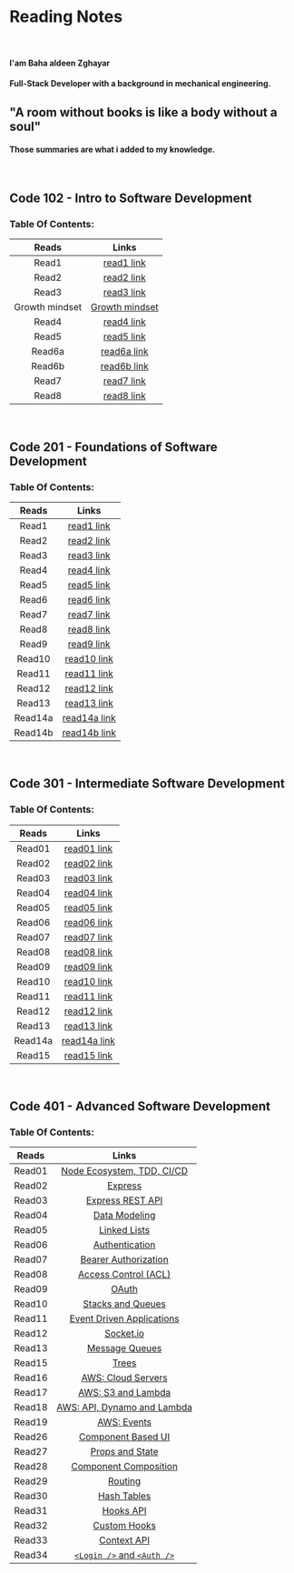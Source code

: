 # **Reading Notes**

<br>

#### I'am Baha aldeen Zghayar
#### Full-Stack Developer with a background in mechanical engineering.

## "A room without books is like a body without a soul"

#### Those summaries are what i added to my knowledge.

<br>

## **Code 102 - Intro to Software Development**

### Table Of Contents:

|     Reads      |                                    Links                                    |
| :------------: | :-------------------------------------------------------------------------: |
|     Read1      |       [read1 link](https://bahazghayar.github.io/reading-notes/read1)       |
|     Read2      |       [read2 link](https://bahazghayar.github.io/reading-notes/read2)       |
|     Read3      |       [read3 link](https://bahazghayar.github.io/reading-notes/read3)       |
| Growth mindset | [Growth mindset](https://bahazghayar.github.io/reading-notes/growthmindset) |
|     Read4      |       [read4 link](https://bahazghayar.github.io/reading-notes/read4)       |
|     Read5      |       [read5 link](https://bahazghayar.github.io/reading-notes/read5)       |
|     Read6a     |      [read6a link](https://bahazghayar.github.io/reading-notes/read6a)      |
|     Read6b     |      [read6b link](https://bahazghayar.github.io/reading-notes/read6b)      |
|     Read7      |       [read7 link](https://bahazghayar.github.io/reading-notes/read7)       |
|     Read8      |       [read8 link](https://bahazghayar.github.io/reading-notes/read8)       |

<br>

## **Code 201 - Foundations of Software Development**

### Table Of Contents:

|  Reads  |                                 Links                                 |
| :-----: | :-------------------------------------------------------------------: |
|  Read1  |  [read1 link](https://bahazghayar.github.io/reading-notes/class-01)   |
|  Read2  |  [read2 link](https://bahazghayar.github.io/reading-notes/class-02)   |
|  Read3  |  [read3 link](https://bahazghayar.github.io/reading-notes/class-03)   |
|  Read4  |  [read4 link](https://bahazghayar.github.io/reading-notes/class-04)   |
|  Read5  |  [read5 link](https://bahazghayar.github.io/reading-notes/class-05)   |
|  Read6  |  [read6 link](https://bahazghayar.github.io/reading-notes/class-06)   |
|  Read7  |  [read7 link](https://bahazghayar.github.io/reading-notes/class-07)   |
|  Read8  |  [read8 link](https://bahazghayar.github.io/reading-notes/class-08)   |
|  Read9  |  [read9 link](https://bahazghayar.github.io/reading-notes/class-09)   |
| Read10  |  [read10 link](https://bahazghayar.github.io/reading-notes/class-10)  |
| Read11  |  [read11 link](https://bahazghayar.github.io/reading-notes/class-11)  |
| Read12  |  [read12 link](https://bahazghayar.github.io/reading-notes/class-12)  |
| Read13  |  [read13 link](https://bahazghayar.github.io/reading-notes/class-13)  |
| Read14a | [read14a link](https://bahazghayar.github.io/reading-notes/class-14a) |
| Read14b | [read14b link](https://bahazghayar.github.io/reading-notes/class-14b) |

<br>

## **Code 301 - Intermediate Software Development**

### Table Of Contents:

| Reads  |                               Links                                |
| :----: | :---------------------------------------------------------------:  |
| Read01 | [read01 link](https://bahazghayar.github.io/reading-notes/read01)  |
| Read02 | [read02 link](https://bahazghayar.github.io/reading-notes/read02)  | 
| Read03 | [read03 link](https://bahazghayar.github.io/reading-notes/read03)  |
| Read04 | [read04 link](https://bahazghayar.github.io/reading-notes/read04)  |
| Read05 | [read05 link](https://bahazghayar.github.io/reading-notes/read05)  |
| Read06 | [read06 link](https://bahazghayar.github.io/reading-notes/read06)  |
| Read07 | [read07 link](https://bahazghayar.github.io/reading-notes/read07)  |
| Read08 | [read08 link](https://bahazghayar.github.io/reading-notes/read08)  |
| Read09 | [read09 link](https://bahazghayar.github.io/reading-notes/read09)  |
| Read10 | [read10 link](https://bahazghayar.github.io/reading-notes/read10)  |
| Read11 | [read11 link](https://bahazghayar.github.io/reading-notes/read11)  |
| Read12 | [read12 link](https://bahazghayar.github.io/reading-notes/read12)  |
| Read13 | [read13 link](https://bahazghayar.github.io/reading-notes/read13)  |
| Read14a| [read14a link](https://bahazghayar.github.io/reading-notes/read14a)|
| Read15 | [read15 link](https://bahazghayar.github.io/reading-notes/read15)  |

<br>

## **Code 401 - Advanced Software Development**

### Table Of Contents:

| Reads  |                               Links                                                |
| :----: | :--------------------------------------------------------------------------------: |
| Read01 | [Node Ecosystem, TDD, CI/CD](https://bahazghayar.github.io/reading-notes/class01)  |
| Read02 | [Express](https://bahazghayar.github.io/reading-notes/class02)                     |
| Read03 | [Express REST API](https://bahazghayar.github.io/reading-notes/class03)            |
| Read04 | [Data Modeling](https://bahazghayar.github.io/reading-notes/class04)               |
| Read05 | [Linked Lists](https://bahazghayar.github.io/reading-notes/class05)                |
| Read06 | [Authentication](https://bahazghayar.github.io/reading-notes/class06)              |
| Read07 | [Bearer Authorization](https://bahazghayar.github.io/reading-notes/class07)        |
| Read08 | [Access Control (ACL)](https://bahazghayar.github.io/reading-notes/class08)        |
| Read09 | [OAuth](https://bahazghayar.github.io/reading-notes/class09)                       |
| Read10 | [Stacks and Queues](https://bahazghayar.github.io/reading-notes/class10)           |
| Read11 | [Event Driven Applications](https://bahazghayar.github.io/reading-notes/class11)   |
| Read12 | [Socket.io](https://bahazghayar.github.io/reading-notes/class12)                   |
| Read13 | [Message Queues](https://bahazghayar.github.io/reading-notes/class13)              |
| Read15 | [Trees](https://bahazghayar.github.io/reading-notes/class15)                       |
| Read16 | [AWS: Cloud Servers](https://bahazghayar.github.io/reading-notes/class16)          |
| Read17 | [AWS: S3 and Lambda](https://bahazghayar.github.io/reading-notes/class17)          |
| Read18 | [AWS: API, Dynamo and Lambda](https://bahazghayar.github.io/reading-notes/class18) |
| Read19 | [AWS: Events](https://bahazghayar.github.io/reading-notes/class19)                 |
| Read26 | [Component Based UI](https://bahazghayar.github.io/reading-notes/class26)          |
| Read27 | [Props and State](https://bahazghayar.github.io/reading-notes/class27)             |
| Read28 | [Component Composition](https://bahazghayar.github.io/reading-notes/class28)       |
| Read29 | [Routing](https://bahazghayar.github.io/reading-notes/class29)                     |
| Read30 | [Hash Tables](https://bahazghayar.github.io/reading-notes/class30)                 |
| Read31 | [Hooks API](https://bahazghayar.github.io/reading-notes/class31)                   |
| Read32 | [Custom Hooks](https://bahazghayar.github.io/reading-notes/class32)                |
| Read33 | [Context API](https://bahazghayar.github.io/reading-notes/class33)                 |
| Read34 | [`<Login />` and `<Auth />`](https://bahazghayar.github.io/reading-notes/class34)  |


















